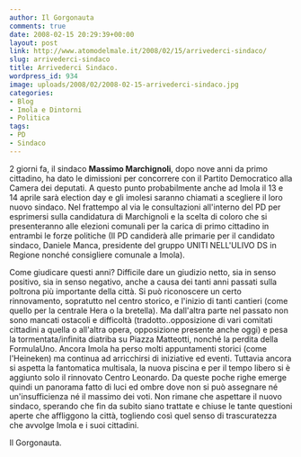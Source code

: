 ```yaml
---
author: Il Gorgonauta
comments: true
date: 2008-02-15 20:29:39+00:00
layout: post
link: http://www.atomodelmale.it/2008/02/15/arrivederci-sindaco/
slug: arrivederci-sindaco
title: Arrivederci Sindaco.
wordpress_id: 934
image: uploads/2008/02/2008-02-15-arrivederci-sindaco.jpg
categories:
- Blog
- Imola e Dintorni
- Politica
tags:
- PD
- Sindaco
---
```


2 giorni fa, il sindaco **Massimo Marchignoli**, dopo nove anni da primo cittadino, ha dato le dimissioni per concorrere con il Partito Democratico alla Camera dei deputati. A questo punto probabilmente anche ad Imola il 13 e 14 aprile sarà election day e gli imolesi saranno chiamati a scegliere il loro nuovo sindaco. Nel frattempo al via le consultazioni all'interno del PD per esprimersi sulla candidatura di Marchignoli e la scelta di coloro che si presenteranno alle elezioni comunali per la carica di primo cittadino in entrambi le forze politiche (Il PD candiderà alle primarie per il candidato sindaco, Daniele Manca, presidente del gruppo UNITI NELL'ULIVO DS in Regione nonché consigliere comunale a Imola).

Come giudicare questi anni? Difficile dare un giudizio netto, sia in senso positivo, sia in senso negativo, anche a causa dei tanti anni passati sulla poltrona più importante della città. Si può riconoscere un certo rinnovamento, sopratutto nel centro storico, e l'inizio di tanti cantieri (come quello per la centrale Hera o la bretella). Ma dall'altra parte nel passato non sono mancati ostacoli e difficoltà (tradotto..opposizione di vari comitati cittadini a quella o all'altra opera, opposizione presente anche oggi) e pesa la tormentata/infinita diatriba su Piazza Matteotti, nonché la perdita della FormulaUno. Ancora Imola ha perso molti appuntamenti storici (come l'Heineken) ma continua ad arricchirsi di iniziative ed eventi. Tuttavia ancora si aspetta la fantomatica multisala, la nuova piscina e per il tempo libero si è aggiunto solo il rinnovato Centro Leonardo. Da queste poche righe emerge quindi un panorama fatto di luci ed ombre dove non si può assegnare né un'insufficienza né il massimo dei voti. Non rimane che aspettare il nuovo sindaco, sperando che fin da subito siano trattate e chiuse le tante questioni aperte che affliggono la città, togliendo così quel senso di trascuratezza che avvolge Imola e i suoi cittadini.

Il Gorgonauta.
